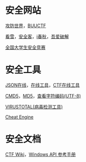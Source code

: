 # 安全网站

[攻防世界](https://adworld.xctf.org.cn/)，[BUUCTF](https://buuoj.cn/)

[看雪](https://bbs.kanxue.com/)，[安全客](https://www.anquanke.com/)，[i春秋](https://www.ichunqiu.com/)，[吾爱破解](https://www.52pojie.cn/)

[全国大学生安全竞赛](http://www.ciscn.cn/)

# 安全工具

[JSON在线](https://www.sojson.com/)，[在线工具](https://tool.lu/)，[CTF在线工具](http://www.hiencode.com/)

[CMD5](https://www.cmd5.com/)，[MD5](https://www.somd5.com/)，[查看字符编码(UTF-8)](http://www.mytju.com/classcode/tools/encode_utf8.asp)

[VIRUSTOTAL(病毒检测工具)](https://www.virustotal.com/)

[Cheat Engine](https://cheatengine.org/)

# 安全文档

[CTF Wiki](https://ctf-wiki.org/)，[Windows API 参考手册](http://www.office-cn.net/t/api/api_content.htm)